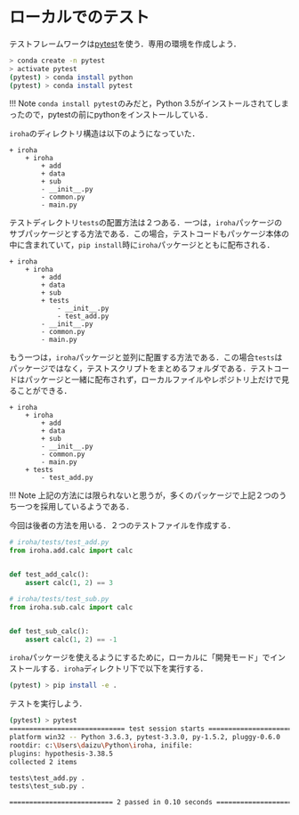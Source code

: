 # ローカルでのテスト

テストフレームワークは[pytest](https://docs.pytest.org/en/latest/)を使う．専用の環境を作成しよう．

```bash
> conda create -n pytest
> activate pytest
(pytest) > conda install python
(pytest) > conda install pytest
```

!!! Note
    `conda install pytest`のみだと，Python 3.5がインストールされてしまったので，pytestの前にpythonをインストールしている．

`iroha`のディレクトリ構造は以下のようになっていた．

```
+ iroha
    + iroha
        + add
        + data
        + sub
        - __init__.py
        - common.py
        - main.py
```

テストディレクトリ`tests`の配置方法は２つある．一つは，`iroha`パッケージのサブパッケージとする方法である．この場合，テストコードもパッケージ本体の中に含まれていて，`pip install`時に`iroha`パッケージとともに配布される．

```
+ iroha
    + iroha
        + add
        + data
        + sub
        + tests
            - __init__.py
            - test_add.py
        - __init__.py
        - common.py
        - main.py
```

もう一つは，`iroha`パッケージと並列に配置する方法である．この場合`tests`はパッケージではなく，テストスクリプトをまとめるフォルダである．テストコードはパッケージと一緒に配布されず，ローカルファイルやレポジトリ上だけで見ることができる．

```
+ iroha
    + iroha
        + add
        + data
        + sub
        - __init__.py
        - common.py
        - main.py
    + tests
        - test_add.py
```

!!! Note
    上記の方法には限られないと思うが，多くのパッケージで上記２つのうち一つを採用しているようである．

今回は後者の方法を用いる．２つのテストファイルを作成する．

```python
# iroha/tests/test_add.py
from iroha.add.calc import calc


def test_add_calc():
    assert calc(1, 2) == 3
```

```python
# iroha/tests/test_sub.py
from iroha.sub.calc import calc


def test_sub_calc():
    assert calc(1, 2) == -1
```

`iroha`パッケージを使えるようにするために，ローカルに「開発モード」でインストールする．`iroha`ディレクトリ下で以下を実行する．

```bash
(pytest) > pip install -e .
```

テストを実行しよう．

```bash
(pytest) > pytest
============================= test session starts =============================
platform win32 -- Python 3.6.3, pytest-3.3.0, py-1.5.2, pluggy-0.6.0
rootdir: c:\Users\daizu\Python\iroha, inifile:
plugins: hypothesis-3.38.5
collected 2 items

tests\test_add.py .                                                      [ 50%]
tests\test_sub.py .                                                      [100%]

========================== 2 passed in 0.10 seconds ===========================
```
